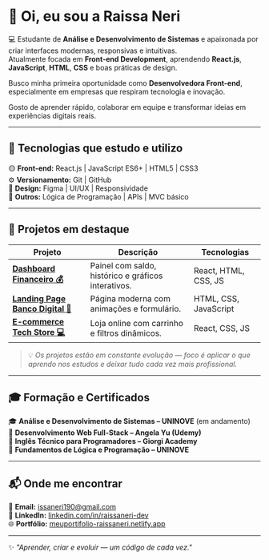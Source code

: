 # 👋 Oi, eu sou a Raissa Neri

💻 Estudante de **Análise e Desenvolvimento de Sistemas** e apaixonada por criar interfaces modernas, responsivas e intuitivas.  
Atualmente focada em **Front-end Development**, aprendendo **React.js**, **JavaScript**, **HTML**, **CSS** e boas práticas de design.  

Busco minha primeira oportunidade como **Desenvolvedora Front-end**, especialmente em empresas que respiram tecnologia e inovação.

Gosto de aprender rápido, colaborar em equipe e transformar ideias em experiências digitais reais.

---

## 🚀 Tecnologias que estudo e utilizo

🟡 **Front-end:** React.js | JavaScript ES6+ | HTML5 | CSS3  
⚙️ **Versionamento:** Git | GitHub  
🎨 **Design:** Figma | UI/UX | Responsividade  
🧠 **Outros:** Lógica de Programação | APIs | MVC básico

---

## 📁 Projetos em destaque

| Projeto | Descrição | Tecnologias |
|----------|------------|--------------|
| [**Dashboard Financeiro 💰**](#) | Painel com saldo, histórico e gráficos interativos. | React, HTML, CSS, JS |
| [**Landing Page Banco Digital 🏦**](#) | Página moderna com animações e formulário. | HTML, CSS, JavaScript |
| [**E-commerce Tech Store 💻**](#) | Loja online com carrinho e filtros dinâmicos. | React, CSS, JS |

> 💡 *Os projetos estão em constante evolução — foco é aplicar o que aprendo nos estudos e deixar tudo cada vez mais profissional.*

---

## 🎓 Formação e Certificados

🎓 **Análise e Desenvolvimento de Sistemas – UNINOVE** (em andamento)  
🧾 **Desenvolvimento Web Full-Stack – Angela Yu (Udemy)**  
🧾 **Inglês Técnico para Programadores – Giorgi Academy**  
🧾 **Fundamentos de Lógica e Programação – UNINOVE**

---

## 📬 Onde me encontrar

📧 **Email:** [issaneri190@gmail.com](mailto:issaneri190@gmail.com)  
💼 **LinkedIn:** [linkedin.com/in/raissaneri-dev](https://www.linkedin.com/in/raissaneri-dev)  
🌐 **Portfólio:** [meuportifolio-raissaneri.netlify.app](https://meuportifolio-raissaneri.netlify.app)

---

✨ *"Aprender, criar e evoluir — um código de cada vez."*  
